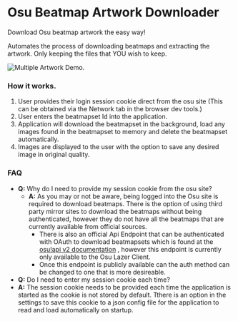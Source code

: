 # Osu Beatmap Artwork Downloader
Download Osu beatmap artwork the easy way!

Automates the process of downloading beatmaps and extracting the artwork. Only keeping the files that YOU wish to keep.

 ![Multiple Artwork Demo](https://github.com/Peekaey/OsuBeatmapArtwork-Downloader/blob/master/RepoImages/MultipleArtwork1.gif).

### How it works.
1. User provides their login session cookie direct from the osu site (This can be obtained via the Network tab in the browser dev tools.)
2. User enters the beatmapset Id into the application.
3. Application will download the beatmapset in the background, load any images found in the beatmapset to memory and delete the beatmapset automatically.
4. Images are displayed to the user with the option to save any desired image in original quality.


### FAQ
- **Q:** Why do I need to provide my session cookie from the osu site?
  - **A:** As you may or not be aware, being logged into the Osu site is required to download beatmaps. There is the option of using third
  party mirror sites to download the beatmaps without being authenticated, however they do not have all the beatmaps that are currently available from official sources.
    -  There is also an official Api Endpoint that can be authenticated with OAuth to download beatmapsets which is found at the [osu!api v2 documentation](https://osu.ppy.sh/docs/index.html#get-apiv2beatmapsetsbeatmapset) , however this endpoint is currently only available to the Osu Lazer Client.
    - Once this endpoint is publicly available can the auth method can be changed to one that is more desireable.
- **Q:** Do I need to enter my session cookie each time?
- **A:** The session cookie needs to be provided each time the application is started as the cookie is not stored by default. Tthere is an option in the settings to save this cookie 
  to a json config file for the application to read and load automatically on startup. 


